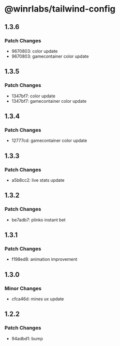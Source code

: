 # @winrlabs/tailwind-config

## 1.3.6

### Patch Changes

- 9670803: color update
- 9670803: gamecontainer color update

## 1.3.5

### Patch Changes

- 1347bf7: color update
- 1347bf7: gamecontainer color update

## 1.3.4

### Patch Changes

- 12777cd: gamecontainer color update

## 1.3.3

### Patch Changes

- a5b8cc2: live stats update

## 1.3.2

### Patch Changes

- be7adb7: plinko instant bet

## 1.3.1

### Patch Changes

- f198ed8: animation improvement

## 1.3.0

### Minor Changes

- cfca46d: mines ux update

## 1.2.2

### Patch Changes

- 94adbd1: bump
